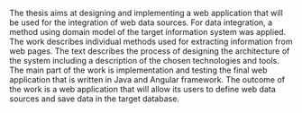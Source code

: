 The thesis aims at designing and implementing a web application that will be used for the integration of web data sources. For data integration, a method using domain model of the target information system was applied. The work describes individual methods used for extracting information from web pages. The text describes the process of designing the architecture of the system including a description of the chosen technologies and tools. The main part of the work is implementation and testing the final web application that is written in Java and Angular framework. The outcome of the work is a web application that will allow its users to define web data sources and save data in the target database.
